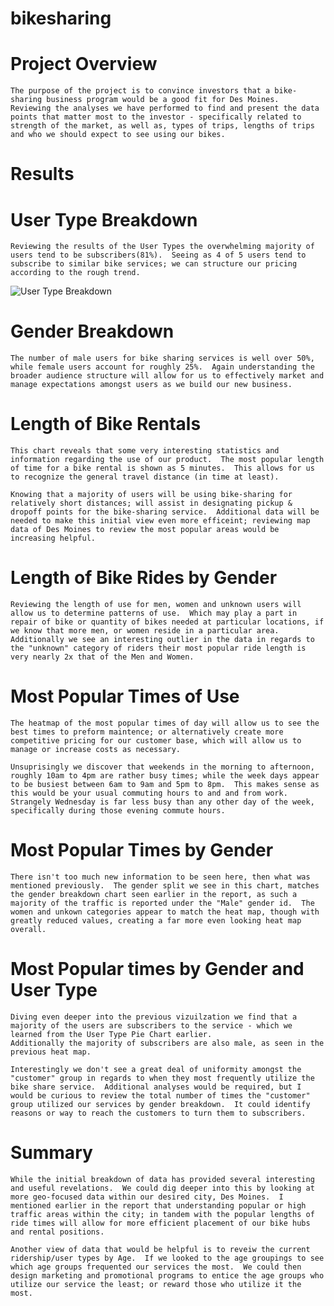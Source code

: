 # bikesharing

# Project Overview
    The purpose of the project is to convince investors that a bike-sharing business program would be a good fit for Des Moines.  Reviewing the analyses we have performed to find and present the data points that matter most to the investor - specifically related to strength of the market, as well as, types of trips, lengths of trips and who we should expect to see using our bikes.  

# Results

# User Type Breakdown
    Reviewing the results of the User Types the overwhelming majority of users tend to be subscribers(81%).  Seeing as 4 of 5 users tend to subscribe to similar bike services; we can structure our pricing according to the rough trend.  
![User Type Breakdown]()
# Gender Breakdown  
    The number of male users for bike sharing services is well over 50%, while female users account for roughly 25%.  Again understanding the broader audience structure will allow for us to effectively market and manage expectations amongst users as we build our new business. 

# Length of Bike Rentals
    This chart reveals that some very interesting statistics and information regarding the use of our product.  The most popular length of time for a bike rental is shown as 5 minutes.  This allows for us to recognize the general travel distance (in time at least).  
    
    Knowing that a majority of users will be using bike-sharing for relatively short distances; will assist in designating pickup & dropoff points for the bike-sharing service.  Additional data will be needed to make this initial view even more efficeint; reviewing map data of Des Moines to review the most popular areas would be increasing helpful. 

#  Length of Bike Rides by Gender
    Reviewing the length of use for men, women and unknown users will allow us to determine patterns of use.  Which may play a part in repair of bike or quantity of bikes needed at particular locations, if we know that more men, or women reside in a particular area.  Additionally we see an interesting outlier in the data in regards to the "unknown" category of riders their most popular ride length is very nearly 2x that of the Men and Women.  

#  Most Popular Times of Use
    The heatmap of the most popular times of day will allow us to see the best times to preform maintence; or alternatively create more competitive pricing for our customer base, which will allow us to manage or increase costs as necessary. 
    
    Unsuprisingly we discover that weekends in the morning to afternoon, roughly 10am to 4pm are rather busy times; while the week days appear to be busiest between 6am to 9am and 5pm to 8pm.  This makes sense as this would be your usual commuting hours to and and from work.  Strangely Wednesday is far less busy than any other day of the week, specifically during those evening commute hours.  

#  Most Popular Times by Gender
    There isn't too much new information to be seen here, then what was mentioned previously.  The gender split we see in this chart, matches the gender breakdown chart seen earlier in the report, as such a majority of the traffic is reported under the "Male" gender id.  The women and unkown categories appear to match the heat map, though with greatly reduced values, creating a far more even looking heat map overall. 

#   Most Popular times by Gender and User Type
    Diving even deeper into the previous vizuilzation we find that a majority of the users are subscribers to the service - which we learned from the User Type Pie Chart earlier.  
    Additionally the majority of subscribers are also male, as seen in the previous heat map.  
    
    Interestingly we don't see a great deal of uniformity amongst the "customer" group in regards to when they most frequently utilize the bike share service.  Additional analyses would be required, but I would be curious to review the total number of times the "customer" group utilized our services by gender breakdown.  It could identify reasons or way to reach the customers to turn them to subscribers.  

# Summary

    While the initial breakdown of data has provided several interesting and useful revelations.  We could dig deeper into this by looking at more geo-focused data within our desired city, Des Moines.  I mentioned earlier in the report that understanding popular or high traffic areas within the city; in tandem with the popular lengths of ride times will allow for more efficient placement of our bike hubs and rental positions. 

    Another view of data that would be helpful is to reveiw the current ridership/user types by Age.  If we looked to the age groupings to see which age groups frequented our services the most.  We could then design marketing and promotional programs to entice the age groups who utilize our service the least; or reward those who utilize it the most.  



